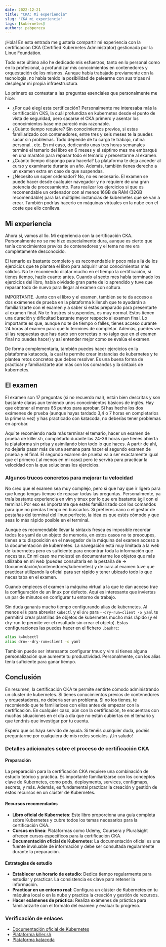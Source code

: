 ```yaml
---
date: 2022-12-21
title: "CKA: Mi experiencia"
slug: "CKA_mi_experiencia"
tags: [kubernetes]
authors: pabpereza 
---
```


¡Hola! En esta entrada me gustaría compartir mi experiencia con la certificación CKA (Certified Kubernetes Administrator) gestionada por la Linux Foundation.

<!-- truncate -->

Todo este último año he dedicado mis esfuerzos, tanto en lo personal como en lo profesional, a profundizar mis conocimientos en contenedores y orquestación de los mismos. Aunque había trabajado previamente con la tecnología, no había tenido la posibilidad de pelearme con sus tripas ni desplegar mi propia infraestructura.

Lo primero es contestar a las preguntas esenciales que personalmente me hice: 
* ¿Por qué elegí esta certificación? Personalmente me interesaba más la certificación CKS, la cuál profundiza en kubernetes desde el punto de vista de seguridad, pero sacarse el CKA primero y asentar los conocimientos base me pareció más razonable. 
* ¿Cuánto tiempo requiere? Sin conocimientos previos, si estas familiarizado con contenedores, entre tres y seis meses te la puedes sacar sin problemas. Todo depende de tu carga te trabajo, rutina personal.. etc. En mi caso, dedicando unas tres horas semanales terminé el temario del libro en 6 meses y el séptimo mes me embarqué en una maratón para repasar todo el temario y presentarme al examen. 
* ¿Cuánto tiempo dispongo para hacerla? La plataforma te deja acceder al curso y examinarte durante un año. Además, también tienes derecho a un examen extra en caso de que suspendas.
* ¿Necesito un super ordenador? No, no es necesario. El examen se puede hacer desde cualquier navegador y no requiere de una gran potencia de procesamiento. Para realizar los ejercicios si que es recomendable un ordenador con al menos 16GB de RAM (32GB recomendable) para las múltiples instancias de kubernetes que se van a crear. También podrías hacerlo en máquinas virtuales en la nube con el coste que ello conlleva. 


## Mi experiencia
Ahora sí, vamos al lío. Mi experiencia con la certificación CKA. Personalmente no se me hizo especialmente dura, aunque es cierto que tenía conocimientos previos de contenedores y el tema no me era completamente desconocido.

El temario es bastante completo y es recomendable ir poco más allá de los ejercicios que te plantea el libro para adquirir unos conocimientos más sólidos. No te recomiendo dilatar mucho en el tiempo la certificación, si tienes tiempo, hazlo cuanto antes. Cuando al sexto mes había terminado los ejercicios del libro, había olvidado gran parte de lo aprendido y tuve que repasar todo de nuevo para llegar al examen con soltura.

IMPORTANTE. Junto con el libro y el examen, también se te da acceso a dos exámenes de prueba en la plataforma killer.sh que te ayudarán a familiarizarte con el examen y a saber si estás preparado para presentarte al examen final. No te frustres si suspendes, es muy normal. Estos tienen una duración y dificultad bastante mayor respecto al examen final. Lo importante es que, aunque no te de tiempo o falles, tienes acceso durante 24 horas al examen para que lo termines de completar. Además, puedes ver si las respuestas que has dado son correctas o no (algo que en el examen final no puedes hacer) y así entender mejor como se evalúa el examen.

De forma complementaria, también puedes hacer ejercicios en la plataforma katacoda, la cual te permite crear instancias de kubernetes y te plantea retos concretos que debes resolver. Es una buena forma de practicar y familiarizarte aún más con los comandos y la sintaxis de kubernetes.

## El examen
El examen son 17 preguntas (si no recuerdo mal), están bien descritas y son bastante claras aun teniendo unos conocimientos básicos de inglés. Hay que obtener al menos 65 puntos para aprobar. Si has hecho los dos exámenes de prueba (aunque hayas tardado 3,4 o 7 horas en completarlos la primera vez) y has practicado con katacoda, no deberías tener problemas en aprobar.

Aquí te recomiendo nada más terminar el temario, hacer un examen de prueba de killer.sh, completarlo durante las 24-36 horas que tienes abierta la plataforma sin prisa y asimilando bien todo lo que haces. A partir de ahí, no dejaría pasar más de una semana para hacer el segundo examen de prueba y el final. El segundo examen de prueba va a ser exactamente igual que el primero ( al menos en mi caso) pero te servirá para practicar la velocidad con la que solucionas los ejercicios.

### Algunos trucos concretos para mejorar tu velocidad
No creo que el examen sea muy complejo, pero si que hay que ir ligero para que luego tengas tiempo de repasar todas las preguntas. Personalmente, ya traía bastante experiencia en vim y tmux por lo que era bastante ágil con el terminal. Por eso es importante que estés familiarizado con los comandos para que no pierdas tiempo en buscarlos. Si prefieres nano o el gestor de pestañas del terminal del linux perfecto, la idea es que estés cómodo y que seas lo más rápido posible en el terminal.

Aunque es recomendable llevar la sintaxis fresca es imposible recordar todos los yaml de un objeto de memoria, en estos casos no te preocupes, tienes a tu disposición en el navegador de la máquina del examen acceso a la documentación de kubernetes. La navegación está muy limitada a la web de kubernetes pero es suficiente para encontrar toda la información que necesitas. En mi caso me molesté en documentarme los objetos que más utilizaba en mi web (puedes consultarla en la pestaña de -> Documentación/contenedores/kubernetes) y de cara al examen tuve que practicar utilizando la oficial para ser rápido y tener ubicado todo lo que necesitaba en el examen.  

Cuando empieces el examen la máquina virtual a la que te dan acceso trae la configuración de un linux por defecto. Aquí es interesante que inviertas un par de minutos en configurar tu entorno de trabajo. 

Sin duda ganarás mucho tiempo configurando alias de kubernetes. Al menos el `k` para abreviar `kubectl` y el `dro` para `--dry-run=client -o yaml` te permitirá crear plantillas de objetos de kubernetes mucho más rápido (y el dry-run te permite ver el resultado sin crear el objeto). Estas configuraciones las puedes hacer en el fichero `.bashrc`:
``` bash
alias k=kubectl
alias dro=--dry-run=client -o yaml
```

También puede ser interesante configurar tmux y vim si tienes alguna personalización que aumente tu productividad. Personalmente, con los alias tenía suficiente para ganar tiempo.


## Conclusión
En resumen, la certificación CKA te permite sentirte cómodo administrando un cluster de kubernetes. Si tienes conocimientos previos de contenedores y orquestadores, no debería ser un problema. Si no los tienes, te recomiendo que te familiarices con ellos antes de empezar con la certificación. En cualquier caso, aún con la certificación, te encuentras con muchas situaciones en el día a día que no están cubiertas en el temario y que tendrás que investigar por tu cuenta.

Espero que os haya servido de ayuda. Si tenéis cualquier duda, podéis preguntarme por cualquiera de mis redes sociales. ¡Un saludo!

### Detalles adicionales sobre el proceso de certificación CKA

#### Preparación
La preparación para la certificación CKA requiere una combinación de estudio teórico y práctica. Es importante familiarizarse con los conceptos clave de Kubernetes, como pods, deployments, services, configmaps, secrets, y más. Además, es fundamental practicar la creación y gestión de estos recursos en un clúster de Kubernetes.

#### Recursos recomendados
- **Libro oficial de Kubernetes**: Este libro proporciona una guía completa sobre Kubernetes y cubre todos los temas necesarios para la certificación CKA.
- **Cursos en línea**: Plataformas como Udemy, Coursera y Pluralsight ofrecen cursos específicos para la certificación CKA.
- **Documentación oficial de Kubernetes**: La documentación oficial es una fuente invaluable de información y debe ser consultada regularmente durante la preparación.

#### Estrategias de estudio
- **Establecer un horario de estudio**: Dedica tiempo regularmente para estudiar y practicar. La consistencia es clave para retener la información.
- **Practicar en un entorno real**: Configura un clúster de Kubernetes en tu máquina local o en la nube y practica la creación y gestión de recursos.
- **Hacer exámenes de práctica**: Realiza exámenes de práctica para familiarizarte con el formato del examen y evaluar tu progreso.

### Verificación de enlaces
- [Documentación oficial de Kubernetes](https://kubernetes.io/docs/home/)
- [Plataforma killer.sh](https://killer.sh/)
- [Plataforma katacoda](https://www.katacoda.com/)
